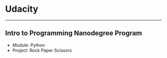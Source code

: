 # Udacity
----
## Intro to Programming Nanodegree Program

* Module: Python
* Project: Rock Paper Scissors
